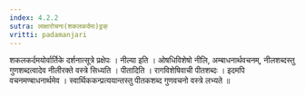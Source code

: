 ```yaml
---
index: 4.2.2
sutra: लाक्षारोचना(शकलकर्दमा)ट्ठक्
vritti: padamanjari
---
```


 शकलकर्दमयोर्वार्तिके दर्शनात्सूत्रे प्रक्षेपः । नील्या इति । ओषधिविशेषो नीलि, अम्बाधनार्थवचनम्, नीलशब्दस्तु गुणशब्दत्वादेव नीलीरक्ते वस्त्रे सिध्यति । पीतादिति । रागविशेषिवाची पीतशब्दः । इदमपि वचनमण्बाधनार्थमेव । स्वार्थिककन्प्रत्ययान्तस्तु पीतकशब्द गुणवचनो वस्त्रे लभ्यते ॥